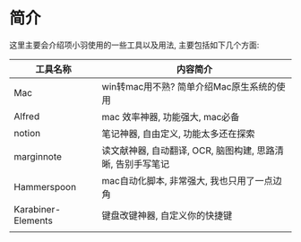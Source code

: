 # 简介
这里主要会介绍项小羽使用的一些工具以及用法, 主要包括如下几个方面:

| 工具名称           | 内容简介                                                    |
| ------------------ | ----------------------------------------------------------- |
| Mac                | win转mac用不熟? 简单介绍Mac原生系统的使用                   |
| Alfred             | mac 效率神器, 功能强大, mac必备                             |
| notion             | 笔记神器, 自由定义, 功能太多还在探索                        |
| marginnote         | 读文献神器, 自动翻译, OCR, 脑图构建, 思路清晰, 告别手写笔记 |
| Hammerspoon        | mac自动化脚本, 非常强大, 我也只用了一点边角                 |
| Karabiner-Elements | 键盘改键神器, 自定义你的快捷键                              |
|                    |                                                             |

